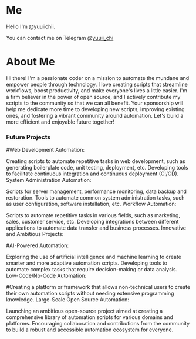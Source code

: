 # Me
Hello I'm @yuuiichii.

You can contact me on Telegram @[yuuii_chi](https://t.me/yuuii_chi)


# About Me
Hi there! I'm a passionate coder on a mission to automate the mundane and empower people through technology. I love creating scripts that streamline workflows, boost productivity, and make everyone's lives a little easier. I'm a firm believer in the power of open source, and I actively contribute my scripts to the community so that we can all benefit. Your sponsorship will help me dedicate more time to developing new scripts, improving existing ones, and fostering a vibrant community around automation. Let's build a more efficient and enjoyable future together!



### Future Projects

#Web Development Automation:

Creating scripts to automate repetitive tasks in web development, such as generating boilerplate code, unit testing, deployment, etc.
Developing tools to facilitate continuous integration and continuous deployment (CI/CD).
System Administration Automation:

Scripts for server management, performance monitoring, data backup and restoration.
Tools to automate common system administration tasks, such as user configuration, software installation, etc.
Workflow Automation:

Scripts to automate repetitive tasks in various fields, such as marketing, sales, customer service, etc.
Developing integrations between different applications to automate data transfer and business processes.
Innovative and Ambitious Projects:

#AI-Powered Automation:

Exploring the use of artificial intelligence and machine learning to create smarter and more adaptive automation scripts.
Developing tools to automate complex tasks that require decision-making or data analysis.
Low-Code/No-Code Automation:

#Creating a platform or framework that allows non-technical users to create their own automation scripts without needing extensive programming knowledge.
Large-Scale Open Source Automation:

Launching an ambitious open-source project aimed at creating a comprehensive library of automation scripts for various domains and platforms.
Encouraging collaboration and contributions from the community to build a robust and accessible automation ecosystem for everyone.
